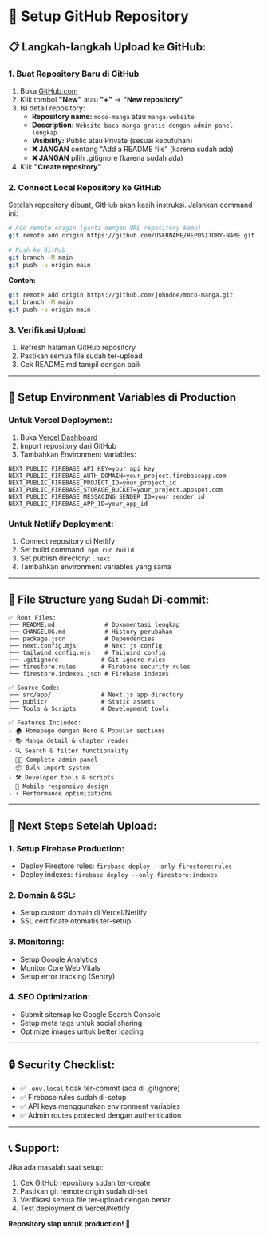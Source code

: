 # 🚀 Setup GitHub Repository

## 📋 Langkah-langkah Upload ke GitHub:

### 1. **Buat Repository Baru di GitHub**
1. Buka [GitHub.com](https://github.com)
2. Klik tombol **"New"** atau **"+"** → **"New repository"**
3. Isi detail repository:
   - **Repository name:** `moco-manga` atau `manga-website`
   - **Description:** `Website baca manga gratis dengan admin panel lengkap`
   - **Visibility:** Public atau Private (sesuai kebutuhan)
   - **❌ JANGAN** centang "Add a README file" (karena sudah ada)
   - **❌ JANGAN** pilih .gitignore (karena sudah ada)
4. Klik **"Create repository"**

### 2. **Connect Local Repository ke GitHub**
Setelah repository dibuat, GitHub akan kasih instruksi. Jalankan command ini:

```bash
# Add remote origin (ganti dengan URL repository kamu)
git remote add origin https://github.com/USERNAME/REPOSITORY-NAME.git

# Push ke GitHub
git branch -M main
git push -u origin main
```

**Contoh:**
```bash
git remote add origin https://github.com/johndoe/moco-manga.git
git branch -M main  
git push -u origin main
```

### 3. **Verifikasi Upload**
1. Refresh halaman GitHub repository
2. Pastikan semua file sudah ter-upload
3. Cek README.md tampil dengan baik

---

## 🔧 Setup Environment Variables di Production

### **Untuk Vercel Deployment:**
1. Buka [Vercel Dashboard](https://vercel.com)
2. Import repository dari GitHub
3. Tambahkan Environment Variables:
```
NEXT_PUBLIC_FIREBASE_API_KEY=your_api_key
NEXT_PUBLIC_FIREBASE_AUTH_DOMAIN=your_project.firebaseapp.com
NEXT_PUBLIC_FIREBASE_PROJECT_ID=your_project_id
NEXT_PUBLIC_FIREBASE_STORAGE_BUCKET=your_project.appspot.com
NEXT_PUBLIC_FIREBASE_MESSAGING_SENDER_ID=your_sender_id
NEXT_PUBLIC_FIREBASE_APP_ID=your_app_id
```

### **Untuk Netlify Deployment:**
1. Connect repository di Netlify
2. Set build command: `npm run build`
3. Set publish directory: `.next`
4. Tambahkan environment variables yang sama

---

## 📁 File Structure yang Sudah Di-commit:

```
✅ Root Files:
├── README.md              # Dokumentasi lengkap
├── CHANGELOG.md           # History perubahan
├── package.json           # Dependencies
├── next.config.mjs        # Next.js config
├── tailwind.config.mjs    # Tailwind config
├── .gitignore            # Git ignore rules
├── firestore.rules       # Firebase security rules
└── firestore.indexes.json # Firebase indexes

✅ Source Code:
├── src/app/              # Next.js app directory
├── public/               # Static assets
└── Tools & Scripts       # Development tools

✅ Features Included:
- 🏠 Homepage dengan Hero & Popular sections
- 📚 Manga detail & chapter reader
- 🔍 Search & filter functionality  
- 👨‍💼 Complete admin panel
- 📦 Bulk import system
- 🛠️ Developer tools & scripts
- 📱 Mobile responsive design
- ⚡ Performance optimizations
```

---

## 🎯 Next Steps Setelah Upload:

### **1. Setup Firebase Production:**
- Deploy Firestore rules: `firebase deploy --only firestore:rules`
- Deploy indexes: `firebase deploy --only firestore:indexes`

### **2. Domain & SSL:**
- Setup custom domain di Vercel/Netlify
- SSL certificate otomatis ter-setup

### **3. Monitoring:**
- Setup Google Analytics
- Monitor Core Web Vitals
- Setup error tracking (Sentry)

### **4. SEO Optimization:**
- Submit sitemap ke Google Search Console
- Setup meta tags untuk social sharing
- Optimize images untuk better loading

---

## 🔒 Security Checklist:

- ✅ `.env.local` tidak ter-commit (ada di .gitignore)
- ✅ Firebase rules sudah di-setup
- ✅ API keys menggunakan environment variables
- ✅ Admin routes protected dengan authentication

---

## 📞 Support:

Jika ada masalah saat setup:
1. Cek GitHub repository sudah ter-create
2. Pastikan git remote origin sudah di-set
3. Verifikasi semua file ter-upload dengan benar
4. Test deployment di Vercel/Netlify

**Repository siap untuk production! 🚀**